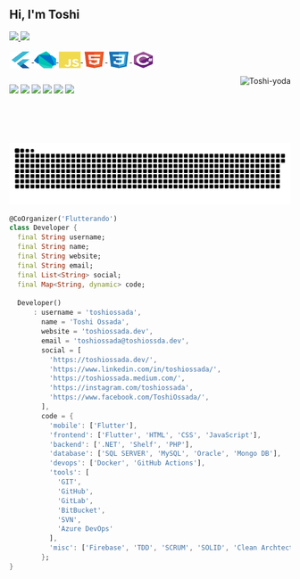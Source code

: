
## Hi, I'm Toshi


 <div>
  <a href="https://github.com/toshiossada">
  <img height="180em" src="https://github-readme-stats.vercel.app/api?username=toshiossada&show_icons=true&theme=dracula&include_all_commits=true&count_private=true"/>
  <img height="180em" src="https://github-readme-stats.vercel.app/api/top-langs/?username=toshiossada&layout=compact&langs_count=7&theme=dracula"/>
</div>
<div style="display: inline_block"><br>
    <img align="center" alt="Rafa-React" height="30" width="40" src="https://raw.githubusercontent.com/devicons/devicon/master/icons/flutter/flutter-original.svg">
  <img align="center" alt="Ts" height="30" width="40" src="https://raw.githubusercontent.com/devicons/devicon/master/icons/dart/dart-original.svg">
  <img align="center" alt="Js" height="30" width="40" src="https://raw.githubusercontent.com/devicons/devicon/master/icons/javascript/javascript-plain.svg">
  <img align="center" alt="HTML" height="30" width="40" src="https://raw.githubusercontent.com/devicons/devicon/master/icons/html5/html5-original.svg">
  <img align="center" alt="CSS" height="30" width="40" src="https://raw.githubusercontent.com/devicons/devicon/master/icons/css3/css3-original.svg">
  <img align="center" alt="CSHARP" height="30" width="40" src="https://raw.githubusercontent.com/devicons/devicon/master/icons/csharp/csharp-original.svg">

  <a href="http://toshiossada.dev/"><img align="right" alt="Toshi-yoda" height="120"   src="https://avatars.githubusercontent.com/u/2637049?v=4"></a>
</div>
  
  
  ##
 
<div> 
  <a href="https://toshiossada.medium.com/" target="_blank"><img src="https://img.shields.io/badge/Medium-12100E?style=for-the-badge&logo=medium&logoColor=white" target="_blank"></a>
  <a href="https://instagram.com/toshiossada" target="_blank"><img src="https://img.shields.io/badge/-Instagram-%23E4405F?style=for-the-badge&logo=instagram&logoColor=white" target="_blank"></a>
 	<a href="https://www.twitch.tv/toshiossada" target="_blank"><img src="https://img.shields.io/badge/Twitch-9146FF?style=for-the-badge&logo=twitch&logoColor=white" target="_blank"></a>
 <a href="https://www.facebook.com/ToshiOssada/" target="_blank"><img src="
https://img.shields.io/badge/Facebook-1877F2?style=for-the-badge&logo=facebook&logoColor=white" target="_blank"></a> 
  <a href = "mailto:toshiossada@gmail.com"><img src="https://img.shields.io/badge/-Gmail-%23333?style=for-the-badge&logo=gmail&logoColor=white" target="_blank"></a>
  <a href="https://www.linkedin.com/in/toshiossada" target="_blank"><img src="https://img.shields.io/badge/-LinkedIn-%230077B5?style=for-the-badge&logo=linkedin&logoColor=white" target="_blank"></a> 
 
   ![Snake animation](https://github.com/toshiossada/toshiossada/blob/output/github-contribution-grid-snake.svg)
</div>




```dart
@CoOrganizer('Flutterando')	
class Developer {
  final String username;
  final String name;
  final String website;
  final String email;
  final List<String> social;
  final Map<String, dynamic> code;

  Developer()
      : username = 'toshiossada',
        name = 'Toshi Ossada',
        website = 'toshiossada.dev',
        email = 'toshiossada@toshiossda.dev',
        social = [
          'https://toshiossada.dev/',
          'https://www.linkedin.com/in/toshiossada/',
          'https://toshiossada.medium.com/',
          'https://instagram.com/toshiossada',
          'https://www.facebook.com/ToshiOssada/',
        ],
        code = {
          'mobile': ['Flutter'],
          'frontend': ['Flutter', 'HTML', 'CSS', 'JavaScript'],
          'backend': ['.NET', 'Shelf', 'PHP'],
          'database': ['SQL SERVER', 'MySQL', 'Oracle', 'Mongo DB'],
          'devops': ['Docker', 'GitHub Actions'],
          'tools': [
            'GIT',
            'GitHub',
            'GitLab',
            'BitBucket',
            'SVN',
            'Azure DevOps'
          ],
          'misc': ['Firebase', 'TDD', 'SCRUM', 'SOLID', 'Clean Archtecture']
        };
}
```


